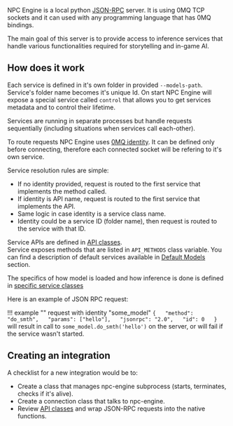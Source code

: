 NPC Engine is a local python [JSON-RPC](https://www.jsonrpc.org/specification) server. It is using 0MQ TCP sockets and it can used with any programming language that has 0MQ bindings.

The main goal of this server is to provide access to inference services that handle various functionalities required for storytelling and in-game AI.

## How does it work

Each service is defined in it's own folder in provided `--models-path`. Service's folder name becomes it's unique Id. On start NPC Engine will expose a special service called `control` that allows you to get services metadata and to control their lifetime. 

Services are running in separate processes but handle requests sequentially (including situations when services call each-other).

To route requests NPC Engine uses [0MQ identity](https://zguide.zeromq.org/docs/chapter3/#Identities-and-Addresses). It can be defined only before connecting, therefore each connected socket will be refering to it's own service. 

Service resolution rules are simple:
- If no identity provided, request is routed to the first service that implements the method called.
- If identity is API name, request is routed to the first service that implements the API.
- Same logic in case identity is a service class name.
- Identity could be a service ID (folder name), then request is routed to the service with that ID. 

Service APIs are defined in [API classes](api_classes.md).  
Service exposes methods that are listed in `API_METHODS` class variable.
You can find a description of default services available in [Default Models](../models/#default-models) section.

The specifics of how model is loaded and how inference is done is defined in [specific service classes](models.md)

Here is an example of JSON RPC request:

!!! example ""
    request with identity "some_model"
    ```
    {  
        "method": "do_smth",  
        "params": ["hello"],  
        "jsonrpc": "2.0",  
        "id": 0  
    }
    ```  
    will result in call to `some_model.do_smth('hello')` on the server, or will fail if the service wasn't started.  

## Creating an integration

A checklist for a new integration would be to:

* Create a class that manages npc-engine subprocess (starts, terminates, checks if it's alive).
* Create a connection class that talks to npc-engine.
* Review [API classes](api_classes.md) and wrap JSON-RPC requests into the native functions.